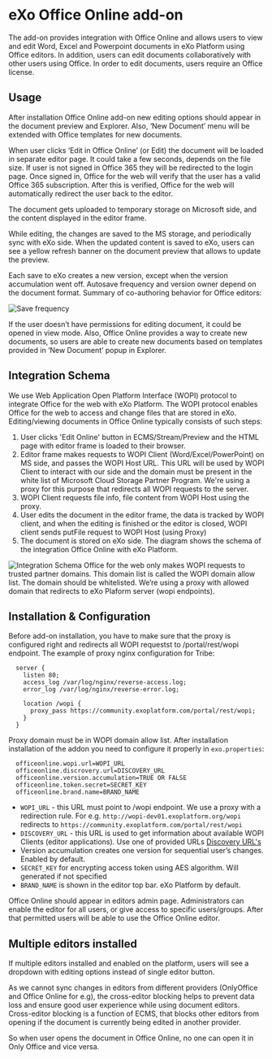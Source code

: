 # eXo Office Online add-on

The add-on provides integration with Office Online and allows users to view and edit Word, Excel and Powerpoint documents in eXo Platform using Office editors. 
In addition, users can edit documents collaboratively with other users using Office. In order to edit documents, users require an Office license.


## Usage

After installation Office Online add-on new editing options should appear in the document preview and Explorer. Also, ‘New Document’ menu will be extended with Office templates for new documents.

When user clicks ‘Edit in Office Online’ (or Edit) the document will be loaded in separate editor page. It could take a few seconds, depends on the file size.
If user is not signed in Office 365 they will be redirected to the login page.
Once signed in, Office for the web will verify that the user has a valid Office 365 subscription. After this is verified, Office for the web will automatically redirect the user back to the editor.

The document gets uploaded to temporary storage on Microsoft side, and the content displayed in the editor frame.

While editing, the changes are saved to the MS storage, and periodically sync with eXo side. When the updated content is saved to eXo, users can see a yellow refresh banner on the document preview that allows to update the preview.

Each save to eXo creates a new version, except when the version accumulation went off.
Autosave frequency and version owner depend on the document format. 
Summary of co-authoring behavior for Office editors:

![Save frequency](/docs/images/save-frequency.png)

If the user doesn’t have permissions for editing document, it could be opened in view mode.
Also, Office Online provides a way to create new documents, so users are able to create new documents based on templates provided in ‘New Document’ popup in Explorer.


## Integration Schema
We use Web Application Open Platform Interface (WOPI) protocol to integrate Office for the web with eXo Platform. The WOPI protocol enables Office for the web to access and change files that are stored in eXo.
Editing/viewing documents in Office Online typically consists of such steps:
1. User clicks 'Edit Online' button in ECMS/Stream/Preview and the HTML page with editor frame is loaded to their browser.
2. Editor frame makes requests to WOPI Client (Word/Excel/PowerPoint) on MS side, and passes the WOPI Host URL. This URL will be used by WOPI Client to interact with our side and the domain must be present in the white list of Microsoft Cloud Storage Partner Program. We're using a proxy for this purpose that redirects all WOPI requests to the server. 
3. WOPI Client requests file info, file content from WOPI Host using the proxy.
4. User edits the document in the editor frame, the data is tracked by WOPI client, and when the editing is finished or the editor is closed, WOPI client sends putFile request to WOPI Host (using Proxy) 
5. The document is stored on eXo side. The diagram shows the schema of the integration Office Online with eXo Platform.

![Integration Schema](/docs/images/integration-shema.png)
Office for the web only makes WOPI requests to trusted partner domains. This domain list is called the WOPI domain allow list. The domain should be whitelisted. We’re using a proxy with allowed domain that redirects to eXo Plaform server (wopi endpoints).

## Installation & Configuration
Before add-on installation, you have to make sure that the proxy is configured right and redirects all WOPI requestst to /portal/rest/wopi endpoint. 
The example of proxy nginx configuration for Tribe:
```
  server { 
    listen 80;
    access_log /var/log/nginx/reverse-access.log;
    error_log /var/log/nginx/reverse-error.log; 

    location /wopi { 
      proxy_pass https://community.exoplatform.com/portal/rest/wopi;
    } 
  }
```
Proxy domain must be in WOPI domain allow list.
After installation installation of the addon you need to configure it properly in `exo.properties`:
```
  officeonline.wopi.url=WOPI_URL
  officeonline.discrovery.url=DISCOVERY_URL
  officeonline.version.accumulation=TRUE OR FALSE
  officeonline.token.secret=SECRET_KEY
  officeonline.brand.name=BRAND_NAME
```
- `WOPI_URL` - this URL must point to /wopi endpoint. We use a proxy with a redirection rule. For e.g. `http://wopi-dev01.exoplatform.org/wopi` redirects to `https://community.exoplatform.com/portal/rest/wopi`
- `DISCOVERY_URL` - this URL is used to get information about available WOPI Clients (editor applications).
  Use one of provided URLs [Discovery URL's](https://wopi.readthedocs.io/en/latest/build_test_ship/environments.html#discovery-urls)
- Version accumulation creates one version for sequential user’s changes. Enabled by default.
- `SECRET_KEY` for encrypting access token using AES algorithm. Will generated if not specified
- `BRAND_NAME` is shown in the editor top bar. eXo Platform by default.

Office Online should appear in editors admin page. Administrators can enable the editor for all users, or give access to specific users/groups.
After that permitted users will be able to use the Office Online editor.

## Multiple editors installed
If multiple editors installed and enabled on the platform, users will see a dropdown with editing options instead of single editor button. 

As we cannot sync changes in editors from different providers (OnlyOffice and Office Online for e.g), the cross-editor blocking helps to prevent data loss and ensure good user experience while using document editors.
Cross-editor blocking is a function of ECMS, that blocks other editors from opening if the document is currently being edited in another provider.

So when user opens the document in Office Online, no one can open it in Only Office and vice versa.
